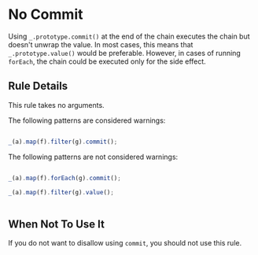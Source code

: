 # No Commit

Using `_.prototype.commit()` at the end of the chain executes the chain but doesn't unwrap the value.
In most cases, this means that `_.prototype.value()` would be preferable. 
However, in cases of running `forEach`, the chain could be executed only for the side effect.

## Rule Details

This rule takes no arguments.

The following patterns are considered warnings:

```js

_(a).map(f).filter(g).commit();

```

The following patterns are not considered warnings:

```js

_(a).map(f).forEach(g).commit();

_(a).map(f).filter(g).value();
 
```


## When Not To Use It

If you do not want to disallow using `commit`, you should not use this rule.

